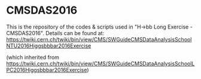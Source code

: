 CMSDAS2016
==========

This is the repository of the codes & scripts used in "H->bb Long Exercise - CMSDAS2016". Details can be found at: 
https://twiki.cern.ch/twiki/bin/view/CMS/SWGuideCMSDataAnalysisSchoolNTU2016Higgsbbbar2016Exercise 

(which inherited from https://twiki.cern.ch/twiki/bin/view/CMS/SWGuideCMSDataAnalysisSchoolLPC2016Higgsbbbar2016Exercise)


